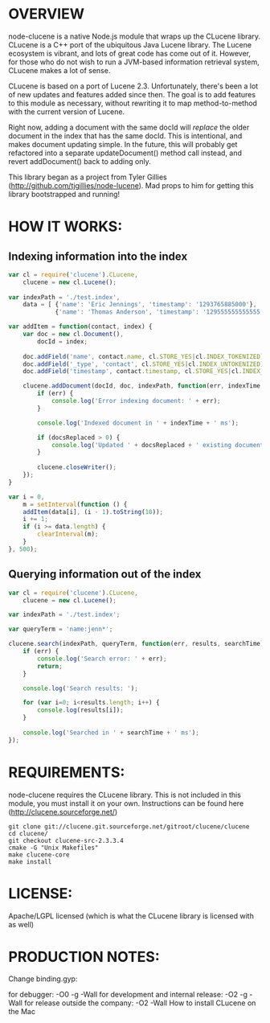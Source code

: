 OVERVIEW 
=========
node-clucene is a native Node.js module that wraps up the CLucene library.	CLucene is a C++ port of the ubiquitous Java Lucene library.	The Lucene ecosystem is vibrant, and lots of great code has come out of it.	 However, for those who do not wish to run a JVM-based information retrieval system, CLucene makes a lot of sense.

CLucene is based on a port of Lucene 2.3.	 Unfortunately, there's been a lot of new updates and features added since then.	The goal is to add features to this module as necessary, without rewriting it to map method-to-method with the current version of Lucene.

Right now, adding a document with the same docId will *replace* the older document in the index that has the same docId.  This is intentional, and makes document updating simple.  In the future, this will probably get refactored into a separate updateDocument() method call instead, and revert addDocument() back to adding only.

This library began as a project from Tyler Gillies (http://github.com/tjgillies/node-lucene).	 Mad props to him for getting this library bootstrapped and running!


HOW IT WORKS:
============

Indexing information into the index
-------------------------------
```javascript
var cl = require('clucene').CLucene,
    clucene = new cl.Lucene();
    
var indexPath = './test.index',
    data = [ {'name': 'Eric Jennings', 'timestamp': '1293765885000'},
             {'name': 'Thomas Anderson', 'timestamp': '129555555555555'} ];

var addItem = function(contact, index) {
    var doc = new cl.Document(),
        docId = index;
    
    doc.addField('name', contact.name, cl.STORE_YES|cl.INDEX_TOKENIZED);
    doc.addField('_type', 'contact', cl.STORE_YES|cl.INDEX_UNTOKENIZED);
    doc.addField('timestamp', contact.timestamp, cl.STORE_YES|cl.INDEX_UNTOKENIZED);

    clucene.addDocument(docId, doc, indexPath, function(err, indexTime, docsReplaced) {
        if (err) {
            console.log('Error indexing document: ' + err);
        }

        console.log('Indexed document in ' + indexTime + ' ms');

        if (docsReplaced > 0) {
            console.log('Updated ' + docsReplaced + ' existing document(s)');
        }
        
        clucene.closeWriter();
    });
}

var i = 0,
    m = setInterval(function () {
    addItem(data[i], (i - 1).toString(10));
    i += 1;
    if (i >= data.length) {
        clearInterval(m);
    }
}, 500);
```


Querying information out of the index
-------------------------------
```javascript
var cl = require('clucene').CLucene,
    clucene = new cl.Lucene();

var indexPath = './test.index';

var queryTerm = 'name:jenn*';

clucene.search(indexPath, queryTerm, function(err, results, searchTime) {
    if (err) {
        console.log('Search error: ' + err);
        return;
    }

    console.log('Search results: ');

    for (var i=0; i<results.length; i++) {
        console.log(results[i]);
    }
    
    console.log('Searched in ' + searchTime + ' ms');
});
```
		

REQUIREMENTS:
=============
node-clucene requires the CLucene library.	This is not included in this module, you must install it on your own.	 Instructions can be found here (http://clucene.sourceforge.net/)

```shell
git clone git://clucene.git.sourceforge.net/gitroot/clucene/clucene
cd clucene/
git checkout clucene-src-2.3.3.4
cmake -G "Unix Makefiles"
make clucene-core
make install
```

LICENSE:
=============
Apache/LGPL licensed (which is what the CLucene library is licensed with as well)

PRODUCTION NOTES:
============
Change binding.gyp:

for debugger: -O0 -g -Wall
for development and internal release: -O2 -g -Wall
for release outside the company: -O2 -Wall
How to install CLucene on the Mac

